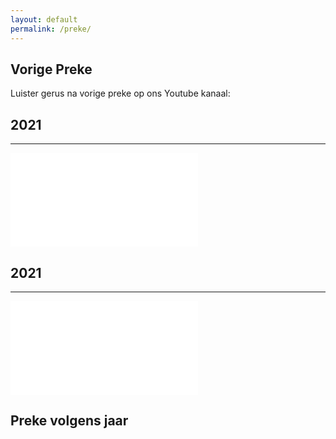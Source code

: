 ```yaml
---
layout: default
permalink: /preke/
---
```


## Vorige Preke
Luister gerus na vorige preke op ons Youtube kanaal:

<div class="row">
  <div class="col-md-6 mb-5">
    <h2>2021</h2>
    <hr />
    <div class="wsite-youtube" style="margin-bottom:10px;margin-top:10px;">
        <div class="wsite-youtube-wrapper wsite-youtube-size-auto wsite-youtube-align-center">
          <div class="wsite-youtube-container"> <iframe src="//www.youtube.com/embed/videoseries?list=PL3rAB5-SazVfuzVCDkDKmJ6kkAPVl_f2X&wmode=opaque" frameborder="0" allowfullscreen></iframe> </div>
        </div>
      </div>
  </div> 
  <div class="col-md-6 mb-5">
    <h2>2021</h2>
    <hr />
    <div class="wsite-youtube" style="margin-bottom:10px;margin-top:10px;">
        <div class="wsite-youtube-wrapper wsite-youtube-size-auto wsite-youtube-align-center">
          <div class="wsite-youtube-container"> <iframe src="//www.youtube.com/embed/videoseries?list=PL3rAB5-SazVdslcYX0Pya5uGGddGbDwoT&wmode=opaque" frameborder="0" allowfullscreen></iframe> </div>
        </div>
      </div>
  </div> 
</div> 
      
## Preke volgens jaar


